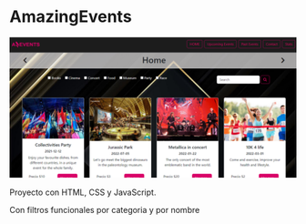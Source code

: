 # AmazingEvents

![](./assets/img/AmazingEvents.png)

Proyecto con HTML, CSS y JavaScript.

Con filtros funcionales por categoria y por nombre
